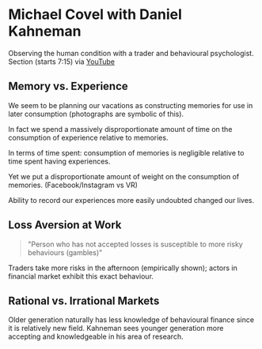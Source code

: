 # Michael Covel with Daniel Kahneman

Observing the human condition with a trader and behavioural psychologist. Section (starts 7:15) via [YouTube](https://www.youtube.com/watch?v=pvmcDEGxndo&ab_channel=MichaelCovel)

## Memory vs. Experience

We seem to be planning our vacations as constructing memories for use in later consumption (photographs are symbolic of this).

In fact we spend a massively disproportionate amount of time on the consumption of experience relative to memories. 

In terms of time spent: consumption of memories is negligible relative to time spent having experiences. 

Yet we put a disproportionate amount of weight on the consumption of memories. (Facebook/Instagram vs VR)

Ability to record our experiences more easily undoubted changed our lives.

## Loss Aversion at Work

> "Person who has not accepted losses is susceptible to more risky behaviours (gambles)"

Traders take more risks in the afternoon (empirically shown); actors in financial market exhibit this exact behaviour. 

## Rational vs. Irrational Markets

Older generation naturally has less knowledge of behavioural finance since it is relatively new field.  Kahneman sees younger generation more accepting and knowledgeable in his area of research. 
